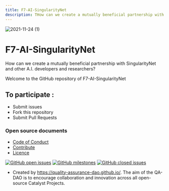 ```yaml
---
title: F7-AI-SingularityNet
description: THow can we create a mutually beneficial partnership with SingularityNet and other A.I. developers and researchers?
---
```

![2021-11-24 (1)](https://user-images.githubusercontent.com/25156451/143220952-f8450975-d63d-44e7-8c6c-497d50fa58a4.png)


# F7-AI-SingularityNet

How can we create a mutually beneficial partnership with SingularityNet and other A.I. developers and researchers?

Welcome to the GitHub repository of F7-AI-SingularityNet

## To participate :
* Submit issues
* Fork this repository
* Submit Pull Requests

### Open source documents 
- [Code of Conduct](https://github.com/Catalyst-Challenges/F7-AI-SingularityNet/blob/main/CODE-OF-CONDUCT.md)
- [Contribute](https://github.com/Catalyst-Challenges/F7-AI-SingularityNet/blob/main/CONTRIBUTE.md)
- [Licence](https://github.com/Catalyst-Challenges/F7-AI-SingularityNet/blob/main/LICENSE)

[![GitHub open issues](https://img.shields.io/github/issues/Catalyst-Challenges/F7-AI-SingularityNet?style=flat-square)](https://github.com/Catalyst-Challenges/F7-AI-SingularityNet/issues)
[![GitHub milestones](https://img.shields.io/github/milestones/open/Catalyst-Challenges/F7-AI-SingularityNet?style=flat-square)](https://github.com/Catalyst-Challenges/F7-AI-SingularityNet/milestones)
[![GitHub closed issues](https://img.shields.io/github/issues-closed-raw/Catalyst-Challenges/F7-AI-SingularityNet?style=flat-square)](https://github.com/Catalyst-Challenges/F7-AI-SingularityNet/issues?q=is%3Aissue+is%3Aclosed)


- Created by https://quality-assurance-dao.github.io/. The aim of the QA-DAO is to encourage collaboration and innovation across all open-source Catalyst Projects.

